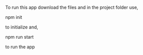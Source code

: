 To run this app download the files and in the project folder use,

npm init

to initialize and,

npm run start

to run the app

